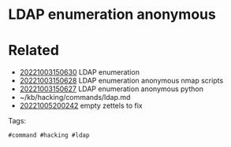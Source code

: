 # LDAP enumeration anonymous

# Related

- [20221003150630](/zet/20221003150630/README.md) LDAP enumeration
- [20221003150628](/zet/20221003150628/README.md) LDAP enumeration anonymous nmap scripts
- [20221003150627](/zet/20221003150627/README.md) LDAP enumeration anonymous python
- ~/kb/hacking/commands/ldap.md
- [20221005200242](/zet/20221005200242/README.md) empty zettels to fix

Tags:

    #command #hacking #ldap 
